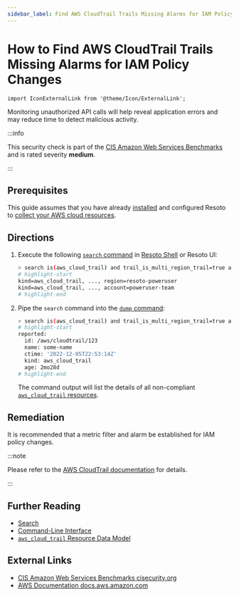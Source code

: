 ```yaml
---
sidebar_label: Find AWS CloudTrail Trails Missing Alarms for IAM Policy Changes
---
```


# How to Find AWS CloudTrail Trails Missing Alarms for IAM Policy Changes

```mdx-code-block
import IconExternalLink from '@theme/Icon/ExternalLink';
```

Monitoring unauthorized API calls will help reveal application errors and may reduce time to detect malicious activity.

:::info

This security check is part of the [CIS Amazon Web Services Benchmarks](https://cisecurity.org/benchmark/amazon_web_services) and is rated severity **medium**.

:::

## Prerequisites

This guide assumes that you have already [installed](../../../getting-started/install-resoto/index.md) and configured Resoto to [collect your AWS cloud resources](../../../reference/configuration/cloudprovider/aws.md).

## Directions

1. Execute the following [`search` command](../../../reference/cli/search-commands/search.md) in [Resoto Shell](../../../reference/components/shell.md) or Resoto UI:

   ```bash
   > search is(aws_cloud_trail) and trail_is_multi_region_trail=true and trail_status.is_logging=true with(empty, --> is(aws_cloudwatch_log_group) with(any, --> is(aws_cloudwatch_metric_filter) and filter_pattern~"\s*\$\.eventName\s*=\s*DeleteGroupPolicy.+\$\.eventName\s*=\s*DeleteRolePolicy.+\$\.eventName\s*=\s*DeleteUserPolicy.+\$\.eventName\s*=\s*PutGroupPolicy.+\$\.eventName\s*=\s*PutRolePolicy.+\$\.eventName\s*=\s*PutUserPolicy.+\$\.eventName\s*=\s*CreatePolicy.+\$\.eventName\s*=\s*DeletePolicy.+\$\.eventName\s*=\s*CreatePolicyVersion.+\$\.eventName\s*=\s*DeletePolicyVersion.+\$\.eventName\s*=\s*AttachRolePolicy.+\$\.eventName\s*=\s*DetachRolePolicy.+\$\.eventName\s*=\s*AttachUserPolicy.+\$\.eventName\s*=\s*DetachUserPolicy.+\$\.eventName\s*=\s*AttachGroupPolicy.+\$\.eventName\s*=\s*DetachGroupPolicy\"))\s*\$\.userIdentity\.type\s*=\s*\"Root\".+\$\.userIdentity\.invokedBy NOT EXISTS.+\$\.eventType\s*!=\s*\"AwsServiceEvent\""))
   # highlight-start
   ​kind=aws_cloud_trail, ..., region=resoto-poweruser
   ​kind=aws_cloud_trail, ..., account=poweruser-team
   # highlight-end
   ```

2. Pipe the `search` command into the [`dump` command](../../../reference/cli/format-commands/dump.md):

   ```bash
   > search is(aws_cloud_trail) and trail_is_multi_region_trail=true and trail_status.is_logging=true with(empty, --> is(aws_cloudwatch_log_group) with(any, --> is(aws_cloudwatch_metric_filter) and filter_pattern~"\s*\$\.eventName\s*=\s*DeleteGroupPolicy.+\$\.eventName\s*=\s*DeleteRolePolicy.+\$\.eventName\s*=\s*DeleteUserPolicy.+\$\.eventName\s*=\s*PutGroupPolicy.+\$\.eventName\s*=\s*PutRolePolicy.+\$\.eventName\s*=\s*PutUserPolicy.+\$\.eventName\s*=\s*CreatePolicy.+\$\.eventName\s*=\s*DeletePolicy.+\$\.eventName\s*=\s*CreatePolicyVersion.+\$\.eventName\s*=\s*DeletePolicyVersion.+\$\.eventName\s*=\s*AttachRolePolicy.+\$\.eventName\s*=\s*DetachRolePolicy.+\$\.eventName\s*=\s*AttachUserPolicy.+\$\.eventName\s*=\s*DetachUserPolicy.+\$\.eventName\s*=\s*AttachGroupPolicy.+\$\.eventName\s*=\s*DetachGroupPolicy\"))\s*\$\.userIdentity\.type\s*=\s*\"Root\".+\$\.userIdentity\.invokedBy NOT EXISTS.+\$\.eventType\s*!=\s*\"AwsServiceEvent\"")) | dump
   # highlight-start
   ​reported:
   ​  id: /aws/cloudtrail/123
   ​  name: some-name
   ​  ctime: '2022-12-05T22:53:14Z'
   ​  kind: aws_cloud_trail
   ​  age: 2mo28d
   # highlight-end
   ```

   The command output will list the details of all non-compliant [`aws_cloud_trail` resources](../../../reference/data-models/aws/index.md#aws_cloud_trail).

## Remediation

It is recommended that a metric filter and alarm be established for IAM policy changes.

:::note

Please refer to the [AWS CloudTrail documentation](https://docs.aws.amazon.com/awscloudtrail/latest/userguide/cloudwatch-alarms-for-cloudtrail.html) for details.

:::

## Further Reading

- [Search](../../../reference/search/index.md)
- [Command-Line Interface](../../../reference/cli/index.md)
- [`aws_cloud_trail` Resource Data Model](../../../reference/data-models/aws/index.md#aws_cloud_trail)

## External Links

- [CIS Amazon Web Services Benchmarks <span class="badge badge--secondary">cisecurity.org <IconExternalLink width="10" height="10" /></span>](https://cisecurity.org/benchmark/amazon_web_services)
- [AWS Documentation <span class="badge badge--secondary">docs.aws.amazon.com <IconExternalLink width="10" height="10" /></span>](https://docs.aws.amazon.com/awscloudtrail/latest/userguide/cloudwatch-alarms-for-cloudtrail.html)
